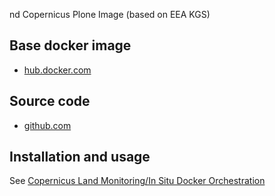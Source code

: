 nd Copernicus Plone Image (based on EEA KGS)

## Base docker image

 - [hub.docker.com](https://hub.docker.com/r/eeacms/plone-copernicus-land)

## Source code

  - [github.com](http://github.com/eea/eea.docker.plone-copernicus-land)

## Installation and usage

See [Copernicus Land Monitoring/In Situ Docker Orchestration](https://github.com/eea/eea.docker.copernicus)
